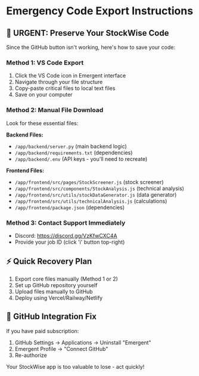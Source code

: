# Emergency Code Export Instructions

## 🚨 URGENT: Preserve Your StockWise Code

Since the GitHub button isn't working, here's how to save your code:

### Method 1: VS Code Export
1. Click the VS Code icon in Emergent interface
2. Navigate through your file structure
3. Copy-paste critical files to local text files
4. Save on your computer

### Method 2: Manual File Download
Look for these essential files:

**Backend Files:**
- `/app/backend/server.py` (main backend logic)
- `/app/backend/requirements.txt` (dependencies)
- `/app/backend/.env` (API keys - you'll need to recreate)

**Frontend Files:**
- `/app/frontend/src/pages/StockScreener.js` (stock screener)
- `/app/frontend/src/components/StockAnalysis.js` (technical analysis)
- `/app/frontend/src/utils/stockDataGenerator.js` (data generator)
- `/app/frontend/src/utils/technicalAnalysis.js` (calculations)
- `/app/frontend/package.json` (dependencies)

### Method 3: Contact Support Immediately
- Discord: https://discord.gg/VzKfwCXC4A
- Provide your job ID (click 'i' button top-right)

## ⚡ Quick Recovery Plan
1. Export core files manually (Method 1 or 2)
2. Set up GitHub repository yourself
3. Upload files manually to GitHub
4. Deploy using Vercel/Railway/Netlify

## 🔧 GitHub Integration Fix
If you have paid subscription:
1. GitHub Settings → Applications → Uninstall "Emergent"
2. Emergent Profile → "Connect GitHub"
3. Re-authorize

Your StockWise app is too valuable to lose - act quickly!